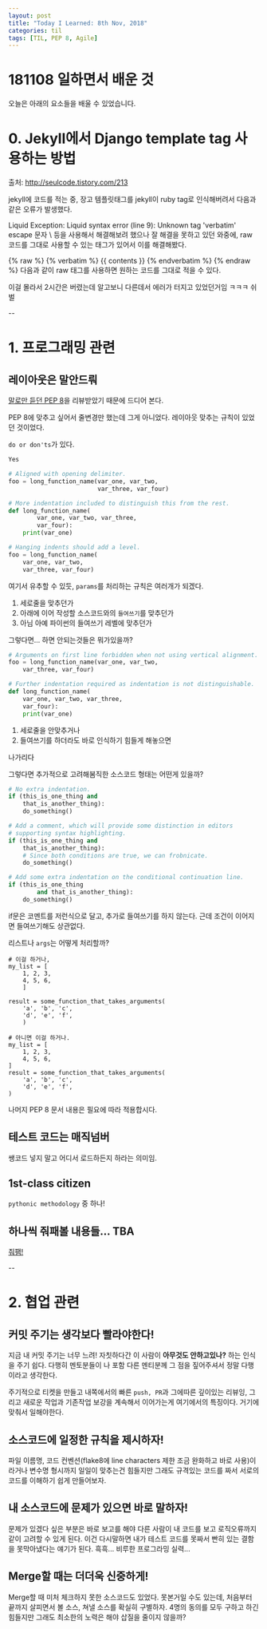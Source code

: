 ```yaml
---
layout: post
title: "Today I Learned: 8th Nov, 2018"
categories: til
tags: [TIL, PEP 8, Agile]
---
```


# 181108 일하면서 배운 것

오늘은 아래의 요소들을 배울 수 있었습니다.

# 0. Jekyll에서 Django template tag 사용하는 방법

출처: [http://seulcode.tistory.com/213
](http://seulcode.tistory.com/213
)

jekyll에 코드를 적는 중, 장고 템플릿태그를 jekyll이 ruby tag로 인식해버려서 다음과 같은 오류가 발생했다.

Liquid Exception: Liquid syntax error (line 9): Unknown tag 'verbatim'
escape 문자 \ 등을 사용해서 해결해보려 했으나 잘 해결을 못하고 있던 와중에, raw 코드를 그대로 사용할 수 있는 태그가 있어서 이를 해결해봤다.

{% raw %}
{% verbatim %}
{{ contents }}
{% endverbatim %}
{% endraw %}
다음과 같이 raw 태그를 사용하면 원하는 코드를 그대로 적을 수 있다.

이걸 몰라서 2시간은 버렸는데 알고보니 다른데서 에러가 터지고 있었던거임 ㅋㅋㅋ 쉬벌

--

# 1. 프로그래밍 관련

## 레이아웃은 말안드뤄

[말로만 듣던 PEP 8](https://www.python.org/dev/peps/pep-0008/#code-lay-out)을 리뷰받았기 때문에 드디어 본다.

PEP 8에 맞추고 싶어서 줄변경만 했는데 그게 아니었다. 레이아웃 맞추는 규칙이 있었던 것이었다.

`do or don'ts`가 있다.

```python
Yes

# Aligned with opening delimiter.
foo = long_function_name(var_one, var_two,
                         var_three, var_four)

# More indentation included to distinguish this from the rest.
def long_function_name(
        var_one, var_two, var_three,
        var_four):
    print(var_one)

# Hanging indents should add a level.
foo = long_function_name(
    var_one, var_two,
    var_three, var_four)
```

여기서 유추할 수 있듯, `params`를 처리하는 규칙은 여러개가 되겠다.

1. 세로줄을 맞추던가
2. 아래에 이어 작성할 소스코드와의 `들여쓰기`를 맞추던가
3. 아님 아예 파이썬의 들여쓰기 레벨에 맞추던가

그렇다면... 하면 안되는것들은 뭐가있을까?

```python
# Arguments on first line forbidden when not using vertical alignment.
foo = long_function_name(var_one, var_two,
    var_three, var_four)

# Further indentation required as indentation is not distinguishable.
def long_function_name(
    var_one, var_two, var_three,
    var_four):
    print(var_one)
```

1. 세로줄을 안맞추거나
2. 들여쓰기를 하더라도 바로 인식하기 힘들게 해놓으면

나가리다

그렇다면 추가적으로 고려해봄직한 소스코드 형태는 어떤게 있을까?

```python
# No extra indentation.
if (this_is_one_thing and
    that_is_another_thing):
    do_something()

# Add a comment, which will provide some distinction in editors
# supporting syntax highlighting.
if (this_is_one_thing and
    that_is_another_thing):
    # Since both conditions are true, we can frobnicate.
    do_something()

# Add some extra indentation on the conditional continuation line.
if (this_is_one_thing
        and that_is_another_thing):
    do_something()
```
if문은 코멘트를 저런식으로 달고, 추가로 들여쓰기를 하지 않는다. 근데 조건이 이어지면 들여쓰기해도 상관없다.

리스트나 `args`는 어떻게 처리할까?

```
# 이걸 하거나,
my_list = [
    1, 2, 3,
    4, 5, 6,
    ]
    
result = some_function_that_takes_arguments(
    'a', 'b', 'c',
    'd', 'e', 'f',
    )
```

```
# 아니면 이걸 하거나.
my_list = [
    1, 2, 3,
    4, 5, 6,
]
result = some_function_that_takes_arguments(
    'a', 'b', 'c',
    'd', 'e', 'f',
)
```

나머지 PEP 8 문서 내용은 필요에 따라 적용합시다.

## 테스트 코드는 매직넘버

쌩코드 넣지 말고 어디서 로드하든지 하라는 의미임.

## 1st-class citizen

`pythonic methodology` 중 하나!

## 하나씩 줘패볼 내용들... TBA

[줘팸!](https://wikidocs.net/book/536)

--

# 2. 협업 관련

## 커밋 주기는 생각보다 빨라야한다!

지금 내 커밋 주기는 너무 느려! 자칫하다간 이 사람이 **아무것도 안하고있나?** 하는 인식을 주기 쉽다. 다행히 멘토분들이 나 포함 다른 멘티분께 그 점을 짚어주셔서 정말 다행이라고 생각한다. 

주기적으로 티켓을 만들고 내쪽에서의 빠른 `push, PR`과 그에따른 깊이있는 리뷰잉, 그리고 새로운 작업과 기존작업 보강을 계속해서 이어가는게 여기에서의 특징이다. 거기에 맞춰서 일해야한다.

## 소스코드에 일정한 규칙을 제시하자!

파일 이름명, 코드 컨벤션(flake8에 line characters 제한 조금 완화하고 바로 사용)이라거나 변수명 형시까지 일일이 맞추는건 힘들지만 그래도 규격있는 코드를 짜서 서로의 코드를 이해하기 쉽게 만들어보자.

## 내 소스코드에 문제가 있으면 바로 말하자!

문제가 있겠다 싶은 부분은 바로 보고를 해야 다른 사람이 내 코드를 보고 로직오류까지 같이 고려할 수 있게 된다. 이건 다시말하면 내가 테스트 코드를 못짜서 빤히 있는 결함을 못막아냈다는 얘기가 된다. 흑흑... 비루한 프로그라밍 실력...

## Merge할 때는 더더욱 신중하게!

Merge할 때 미처 체크하지 못한 소스코드도 있었다. 못본거일 수도 있는데, 처음부터 끝까지 살피면서 볼 소스, 쳐낼 소스를 확실히 구별하자. 4명의 동의를 모두 구하고 하긴 힘들지만 그래도 최소한의 노력은 해야 삽질을 줄이지 않을까?
